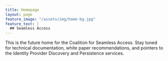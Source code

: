 ```yaml
---
title: Homepage
layout: page
feature_image: "/assets/img/home-bg.jpg"
feature_text: |
  ## Seamless Access
---
```


This is the future home for the Coalition for Seamless Access. Stay tuned for technical documentation, white paper recommendations, and pointers to the Identity Provider Discovery and Persistence services.
